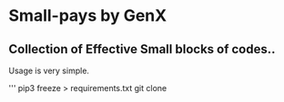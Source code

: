 # Small-pays by GenX

## Collection of Effective Small blocks of codes..

Usage is very simple.

'''
pip3 freeze > requirements.txt
git clone
